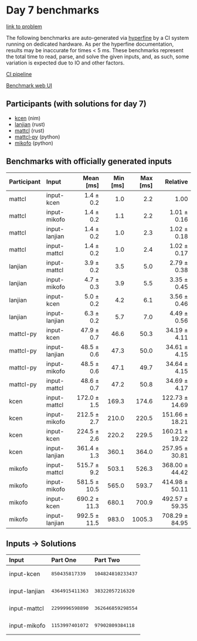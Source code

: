# Day 7 benchmarks

[link to problem](https://adventofcode.com/2024/day/7)

The following benchmarks are auto-generated via
[hyperfine](https://github.com/sharkdp/hyperfine) by a CI system running on
dedicated hardware. As per the hyperfine documentation, results may be
inaccurate for times < 5 ms. These benchmarks represent the total time to read,
parse, and solve the given inputs, and, as such, some variation is expected due
to IO and other factors.

[CI pipeline](http://ci.papercode.net:8080/teams/main/pipelines/aoc2024)

[Benchmark web UI](https://aoc.ancalagon.black)


## Participants (with solutions for day 7)

- [kcen](https://github.com/kcen/aoc2024) (nim)
- [lanjian](https://github.com/lanjian/aoc-2024) (rust)
- [mattcl](https://github.com/mattcl/aoc2024) (rust)
- [mattcl-py](https://github.com/mattcl/aoc2024-py) (python)
- [mikofo](https://github.com/mikofo/aoc2024) (python)


## Benchmarks with officially generated inputs

| Participant | Input | Mean [ms] | Min [ms] | Max [ms] | Relative |
|:---|:---|---:|---:|---:|---:|
| mattcl | input-kcen | 1.4 ± 0.2 | 1.0 | 2.2 | 1.00 |
| mattcl | input-mikofo | 1.4 ± 0.2 | 1.1 | 2.2 | 1.01 ± 0.16 |
| mattcl | input-lanjian | 1.4 ± 0.2 | 1.0 | 2.3 | 1.02 ± 0.18 |
| mattcl | input-mattcl | 1.4 ± 0.2 | 1.0 | 2.4 | 1.02 ± 0.17 |
| lanjian | input-mattcl | 3.9 ± 0.2 | 3.5 | 5.0 | 2.79 ± 0.38 |
| lanjian | input-mikofo | 4.7 ± 0.3 | 3.9 | 5.5 | 3.35 ± 0.45 |
| lanjian | input-kcen | 5.0 ± 0.2 | 4.2 | 6.1 | 3.56 ± 0.46 |
| lanjian | input-lanjian | 6.3 ± 0.2 | 5.7 | 7.0 | 4.49 ± 0.56 |
| mattcl-py | input-kcen | 47.9 ± 0.7 | 46.6 | 50.3 | 34.19 ± 4.11 |
| mattcl-py | input-lanjian | 48.5 ± 0.6 | 47.3 | 50.0 | 34.61 ± 4.15 |
| mattcl-py | input-mikofo | 48.5 ± 0.6 | 47.1 | 49.7 | 34.64 ± 4.15 |
| mattcl-py | input-mattcl | 48.6 ± 0.7 | 47.2 | 50.8 | 34.69 ± 4.17 |
| kcen | input-mattcl | 172.0 ± 1.5 | 169.3 | 174.6 | 122.73 ± 14.69 |
| kcen | input-mikofo | 212.5 ± 2.7 | 210.0 | 220.5 | 151.66 ± 18.21 |
| kcen | input-kcen | 224.5 ± 2.6 | 220.2 | 229.5 | 160.21 ± 19.22 |
| kcen | input-lanjian | 361.4 ± 1.3 | 360.1 | 364.0 | 257.95 ± 30.81 |
| mikofo | input-mattcl | 515.7 ± 9.2 | 503.1 | 526.3 | 368.00 ± 44.42 |
| mikofo | input-mikofo | 581.5 ± 10.5 | 565.0 | 593.7 | 414.98 ± 50.11 |
| mikofo | input-kcen | 690.2 ± 11.3 | 680.1 | 700.9 | 492.57 ± 59.35 |
| mikofo | input-lanjian | 992.5 ± 11.5 | 983.0 | 1005.3 | 708.29 ± 84.95 |


## Inputs -> Solutions

| Input | Part One | Part Two |
|:---|:---|:---|
|input-kcen|<pre>850435817339</pre>|<pre>104824810233437</pre>|
|input-lanjian|<pre>4364915411363</pre>|<pre>38322057216320</pre>|
|input-mattcl|<pre>2299996598890</pre>|<pre>362646859298554</pre>|
|input-mikofo|<pre>1153997401072</pre>|<pre>97902809384118</pre>|